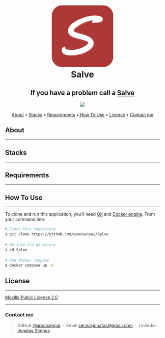 <h1 align="center">
  <br>
  <a href="#"><img src="https://raw.githubusercontent.com/apocsenpai/Salve/dd92b19a7adb85ce315d5211ff576856da0374ef/web/public/images/icon.svg" alt="Salve" width="200"></a>
  <br>
  Salve
  <br>
</h1>

<h2 align="center">If you have a problem call a <a href="#">Salve</a></h2>


<p align="center">
  <a href="https://skillicons.dev">
    <img src="https://skillicons.dev/icons?i=next,nodejs,express,prisma,postgres,docker" width="300"/>
  </a>
</p>


<p align="center">
  <a href="#about">About</a> •
  <a href="#stacks">Stacks</a> •
  <a href="#requirements">Requirements</a> •
  <a href="#how-to-use">How To Use</a> •
  <a href="#license">License</a> •
  <a href="#contact-me">Contact me</a>
</p>


## About
---
## Stacks
---
## Requirements
---
## How To Use
---
To clone and run this application, you'll need [Git](https://git-scm.com) and [Docker engine](https://docs.docker.com/engine/install/). From your command line:

```bash
# Clone this repository
$ git clone https://github.com/apocsenpai/Salve

# Go into the directory
$ cd Salve

# Run docker compose
$ docker compose up -d
```
## License
---
[Mozilla Public License 2.0](https://github.com/apocsenpai/Salve/blob/main/LICENSE)

---
### Contact me
> GitHub [@apocsenpai](https://github.com/apocsenpai) &nbsp;&middot;&nbsp;
> Email [sennasjonatas@gmail.com](mailto:sennasjonatas@gmail.com) &nbsp;&middot;&nbsp;
> Linkedin [Jonatas Sennas](https://www.linkedin.com/in/jonatassennas/)